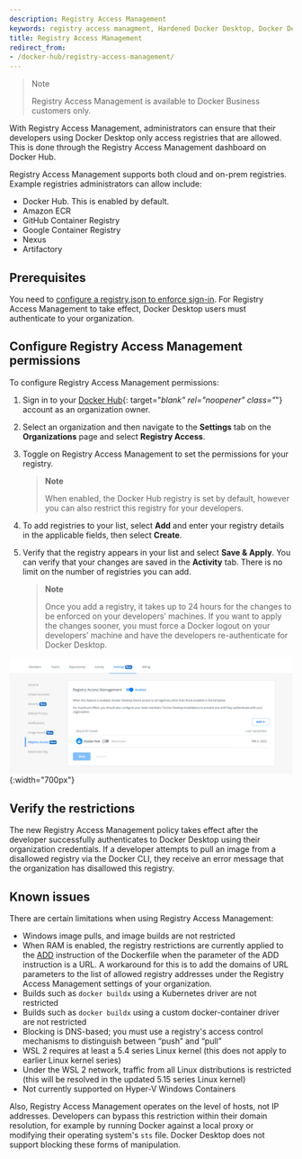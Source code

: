```yaml
---
description: Registry Access Management
keywords: registry access managment, Hardened Docker Desktop, Docker Desktop, images, Docker Hub
title: Registry Access Management
redirect_from: 
- /docker-hub/registry-access-management/
---
```


>Note
>
>Registry Access Management is available to Docker Business customers only. 

With Registry Access Management, administrators can ensure that their developers using Docker Desktop only access registries that are allowed. This is done through the Registry Access Management dashboard on Docker Hub. 

Registry Access Management supports both cloud and on-prem registries. Example registries administrators can allow include: 
 - Docker Hub. This is enabled by default.
 - Amazon ECR
 - GitHub Container Registry
 - Google Container Registry
 - Nexus
 - Artifactory

## Prerequisites 

You need to [configure a registry.json to enforce sign-in](../../docker-hub/configure-sign-in.md). For Registry Access Management to take effect, Docker Desktop users must authenticate to your organization. 

## Configure Registry Access Management permissions

To configure Registry Access Management permissions:

1. Sign in to your [Docker Hub](https://hub.docker.com){: target="_blank" rel="noopener" class="_"} account as an organization owner.
2. Select an organization and then navigate to the **Settings** tab on the **Organizations** page and select **Registry Access**.
3. Toggle on Registry Access Management to set the permissions for your registry.

   > **Note**
   >
   > When enabled, the Docker Hub registry is set by default, however you can also restrict this registry for your developers.

4. To add registries to your list, select **Add** and enter your registry details in the applicable fields, then select **Create**.
5. Verify that the registry appears in your list and select **Save & Apply**. You can verify that your changes are saved in the **Activity** tab. There is no limit on the number of registries you can add.

   > **Note**
   >
   > Once you add a registry, it takes up to 24 hours for the changes to be enforced on your developers’ machines. If you want to apply the changes sooner, you must force a Docker logout on your developers’ machine and have the developers re-authenticate for Docker Desktop.

![Registry Access Management](../../docker-hub/images/registry-access-management.png){:width="700px"}

## Verify the restrictions

The new Registry Access Management policy takes effect after the developer successfully authenticates to Docker Desktop using their organization credentials. If a developer attempts to pull an image from a disallowed registry via the Docker CLI, they receive an error message that the organization has disallowed this registry.

## Known issues

There are certain limitations when using Registry Access Management:

- Windows image pulls, and image builds are not restricted
-  When RAM is enabled, the registry restrictions are currently applied to the [ADD](/engine/reference/builder/#add) instruction of the Dockerfile when the parameter of the ADD instruction is a URL. A workaround for this is to add the domains of URL parameters to the list of allowed registry addresses under the Registry Access Management settings of your organization.
- Builds such as `docker buildx` using a Kubernetes driver are not restricted
- Builds such as `docker buildx` using a custom docker-container driver are not restricted
- Blocking is DNS-based; you must use a registry's access control mechanisms to distinguish between “push” and “pull”
- WSL 2 requires at least a 5.4 series Linux kernel (this does not apply to earlier Linux kernel series)
- Under the WSL 2 network, traffic from all Linux distributions is restricted (this will be resolved in the updated 5.15 series Linux kernel)
- Not currently supported on Hyper-V Windows Containers

Also, Registry Access Management operates on the level of hosts, not IP addresses. Developers can bypass this restriction within their domain resolution, for example by running Docker against a local proxy or modifying their operating system's `sts` file. Docker Desktop does not support blocking these forms of manipulation.
